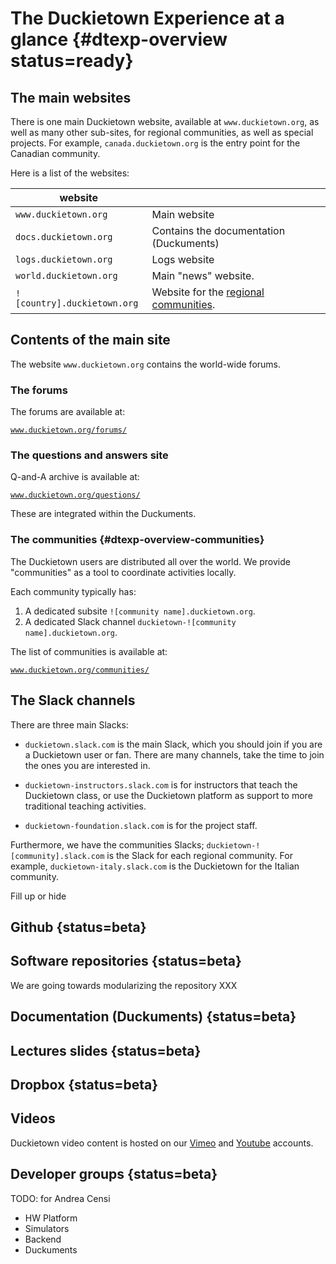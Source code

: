 # The Duckietown Experience at a glance {#dtexp-overview status=ready}

## The main websites

There is one main Duckietown website, available at `www.duckietown.org`, as well as many other sub-sites, for regional communities, as well as special projects. For example, `canada.duckietown.org` is the entry point for the Canadian community.

Here is a list of the websites:

| website                     |                                                              |
| --------------------------- | ------------------------------------------------------------ |
| `www.duckietown.org`        | Main website                                                 |
| `docs.duckietown.org`       | Contains the documentation (Duckuments)                      |
| `logs.duckietown.org`       | Logs website                                                 |
| `world.duckietown.org`      | Main "news" website.                                         |
| `![country].duckietown.org` | Website for the [regional communities](#dtexp-overview-communities). |

## Contents of the main site

The website `www.duckietown.org` contains the world-wide forums.

### The forums

The forums are available at:

[`www.duckietown.org/forums/`](https://www.duckietown.org/forums/)

### The questions and answers site

Q-and-A archive is available at:

[`www.duckietown.org/questions/`](https://www.duckietown.org/questions/)

These are integrated within the Duckuments.

### The communities {#dtexp-overview-communities}

The Duckietown users are distributed all over the world. We provide "communities" as a tool to coordinate activities locally.

Each community typically has:

1. A dedicated subsite `![community name].duckietown.org`.
2. A dedicated Slack channel `duckietown-![community name].duckietown.org`.

The list of communities is available at:

[`www.duckietown.org/communities/`](https://www.duckietown.org/communities/)

<!--
### The community managers

### The Ambassadors

Community managers that distinguished themselves gain the title of Ambassadors.

## Recruiting volunteers using "job postings"


## Other channels that we use

- Instagram
- Facebook
- Twitter
-->

## The Slack channels

There are three main Slacks:

* `duckietown.slack.com` is the main Slack, which you should join if you are a Duckietown user or fan. There are many channels, take the time to join the ones you are interested in.

* `duckietown-instructors.slack.com` is for instructors that teach the Duckietown class, or use the Duckietown platform as support to more traditional teaching activities.

* `duckietown-foundation.slack.com` is for the project staff.

Furthermore, we have the communities Slacks;  `duckietown-![community].slack.com` is the Slack for each regional community. For example, `duckietown-italy.slack.com` is the Duckietown for the Italian community.


Fill up or hide

## Github {status=beta}

## Software repositories {status=beta}

We are going towards modularizing the repository XXX

## Documentation (Duckuments) {status=beta}

## Lectures slides {status=beta}

## Dropbox {status=beta}

## Videos

Duckietown video content is hosted on our [Vimeo](https://vimeo.com/duckietown) and [Youtube](https://www.youtube.com/channel/UCS3Z6bt8S9i6Y4h2bceoNrg/videos?disable_polymer=1) accounts.

## Developer groups {status=beta}

TODO: for Andrea Censi

- HW Platform
- Simulators
- Backend
- Duckuments
